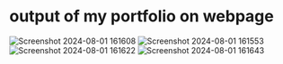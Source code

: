 # output of my portfolio on webpage

![Screenshot 2024-08-01 161608](https://github.com/user-attachments/assets/63f1856b-d438-476b-b16f-9f01244152f7)
![Screenshot 2024-08-01 161553](https://github.com/user-attachments/assets/1aa74af1-442f-4ee8-b521-dc43e8928e58)
![Screenshot 2024-08-01 161622](https://github.com/user-attachments/assets/7cd8170f-5dbb-40bd-9634-73f14574b689)
![Screenshot 2024-08-01 161643](https://github.com/user-attachments/assets/8fe03626-a08c-40d0-9ff6-a5502442f209)

